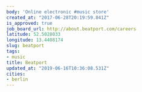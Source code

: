 ```yaml
---
body: 'Online electronic #music store'
created_at: "2017-06-28T20:19:59.841Z"
is_approved: true
job_board_url: http://about.beatport.com/careers
latitude: 52.5028033
longitude: 13.4408174
slug: beatport
tags:
- music
title: Beatport
updated_at: "2019-06-16T10:36:08.531Z"
cities:
- berlin
---
```


